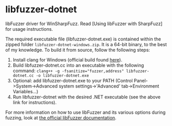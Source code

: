 # libfuzzer-dotnet

libFuzzer driver for WinSharpFuzz. Read [Using libFuzzer with SharpFuzz] for usage instructions.

[Using libFuzzer with WinSharpFuzz]: https://github.com/nathaniel-bennett/winsharpfuzz/blob/master/docs/libFuzzer.md

The required executable file (libfuzzer-dotnet.exe) is contained within the zipped folder `libfuzzer-dotnet-windows.zip`. It is a 64-bit binary, to the best of my knowledge. To build it from source, follow the following steps:

1. Install clang for Windows (official build found [here](https://llvm.org/builds/)).
2. Build libfuzzer-dotnet.cc into an executable with the following command: `clang++ -g -fsanitize="fuzzer,address" libfuzzer-dotnet.cc -o libfuzzer-dotnet.exe`
3. Optional: add libfuzzer-dotnet.exe to your PATH (Control Panel->System->Advanced system settings->'Advanced' tab->Environment Variables...)
4. Run libfuzzer-dotnet with the desired .NET executable (see the above link for instructions).

For more information on how to use libFuzzer and its various options during fuzzing, look at [the official libFuzzer documentation](https://llvm.org/docs/LibFuzzer.html).
